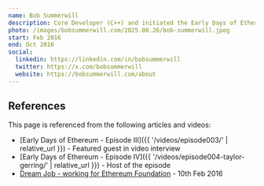 ```yaml
---
name: Bob Summerwill
description: Core Developer (C++) and initiated the Early Days of Ethereum project.
photo: /images/bobsummerwill.com/2025.08.26/bob-summerwill.jpeg
start: Feb 2016
end: Oct 2016
social:
  linkedin: https://linkedin.com/in/bobsummerwill
  twitter: https://x.com/bobsummerwill
  website: https://bobsummerwill.com/about
---
```


## References

This page is referenced from the following articles and videos:

- [Early Days of Ethereum - Episode III]({{ '/videos/episode003/' | relative_url }}) - Featured guest in video interview
- [Early Days of Ethereum - Episode IV]({{ '/videos/episode004-taylor-gerring/' | relative_url }}) - Host of the episode
- [Dream Job - working for Ethereum Foundation](https://bobsummerwill.com/2016/02/10/dream-job-working-for-ethereum-foundation/) - 10th Feb 2016

